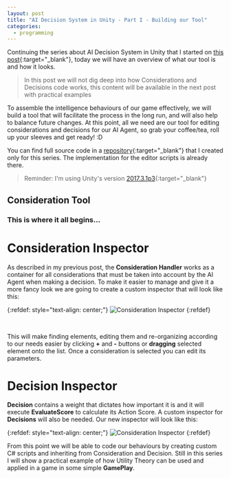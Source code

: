 ```yaml
---
layout: post
title: "AI Decision System in Unity - Part I - Building our Tool"
categories:
  - programming
---
```


Continuing the series about AI Decision System in Unity that I started on [this post](http://www.vhasselmann.me/programming/2018/03/06/ai-programming-series.html){:target="_blank"}, today we will have an overview of what our tool is and how it looks.

> In this post we will not dig deep into how Considerations and Decisions code works, this content will be available in the next post with practical examples

To assemble the intelligence behaviours of our game effectively, we will build a tool that will facilitate the process in the long run, and will also help to balance future changes. At this point, all we need are our tool for editing considerations and decisions for our AI Agent, so grab your coffee/tea, roll up your sleeves and get ready! :D

You can find full source code in a [repository](https://github.com/vichasselmann/aidecisionsystem){:target="_blank"} that I created only for this series. The implementation for the editor scripts is already there.

> Reminder: I'm using Unity's version [2017.3.1p3](https://unity3d.com/pt/unity/qa/patch-releases/2017.3.1p3){:target="_blank"}

## Consideration Tool

### This is where it all begins...

# Consideration Inspector

As described in my previous post, the **Consideration Handler** works as a container for all considerations that must be taken into account by the AI Agent when making a decision. To make it easier to manage and give it a more fancy look we are going to create a custom inspector that will look like this:

{:refdef: style="text-align: center;"}
![Consideration Inspector]({{site.baseurl}}/img/aiseries/ConsiderationInspector.png)
{:refdef}

<br />

This will make finding elements, editing them and re-organizing according to our needs easier by clicking **+** and **-** buttons or **dragging** selected element onto the list. Once a consideration is selected you can edit its parameters.

# Decision Inspector

**Decision** contains a weight that dictates how important it is and it will execute **EvaluateScore** to calculate its Action Score. A custom inspector for **Decisions** will also be needed. Our new inspector will look like this:

{:refdef: style="text-align: center;"}
![Consideration Inspector]({{site.baseurl}}/img/aiseries/DecisionInspector.png)
{:refdef}

From this point we will be able to code our behaviours by creating custom C# scripts and inheriting from Consideration and Decision. Still in this series I will show a practical example of how Utility Theory can be used and applied in a game in some simple **GamePlay**.

